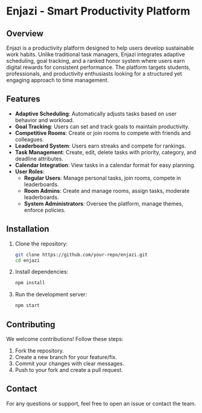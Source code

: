 # Enjazi - Smart Productivity Platform

## Overview

Enjazi is a productivity platform designed to help users develop sustainable work habits. Unlike traditional task managers, Enjazi integrates adaptive scheduling, goal tracking, and a ranked honor system where users earn digital rewards for consistent performance. The platform targets students, professionals, and productivity enthusiasts looking for a structured yet engaging approach to time management.

## Features

- **Adaptive Scheduling**: Automatically adjusts tasks based on user behavior and workload.
- **Goal Tracking**: Users can set and track goals to maintain productivity.
- **Competitive Rooms**: Create or join rooms to compete with friends and colleagues.
- **Leaderboard System**: Users earn streaks and compete for rankings.
- **Task Management**: Create, edit, delete tasks with priority, category, and deadline attributes.
- **Calendar Integration**: View tasks in a calendar format for easy planning.
- **User Roles**:
    - **Regular Users**: Manage personal tasks, join rooms, compete in leaderboards.
    - **Room Admins**: Create and manage rooms, assign tasks, moderate leaderboards.
    - **System Administrators**: Oversee the platform, manage themes, enforce policies.

## Installation

1. Clone the repository:

   ```bash
   git clone https://github.com/your-repo/enjazi.git
   cd enjazi
   ```

2. Install dependencies:

   ```bash
   npm install
   ```

3. Run the development server:

   ```bash
   npm start
   ```

## Contributing

We welcome contributions! Follow these steps:

1. Fork the repository.
2. Create a new branch for your feature/fix.
3. Commit your changes with clear messages.
4. Push to your fork and create a pull request.

## Contact

For any questions or support, feel free to open an issue or contact the team.

